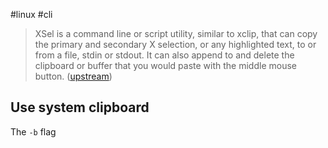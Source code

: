 #linux #cli

> XSel is a command line or script utility, similar to xclip, that can copy the primary and secondary X selection, or any highlighted text, to or from a file, stdin or stdout. It can also append to and delete the clipboard or buffer that you would paste with the middle mouse button. ([upstream](http://www.vergenet.net/~conrad/software/xsel/))

## Use system clipboard
The `-b` flag